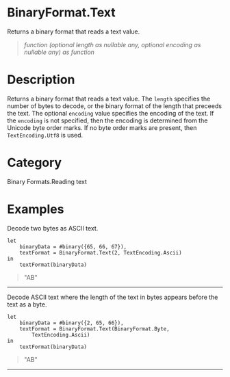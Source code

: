 ﻿# BinaryFormat.Text
Returns a binary format that reads a text value.
> _function (optional length as nullable any, optional encoding as nullable any) as function_
# Description 
Returns a binary format that reads a text value.  The <code>length</code> specifies the number of bytes to decode, or the binary format of the length that preceeds the text.  The optional <code>encoding</code> value specifies the encoding of the text.  If the <code>encoding</code> is not specified, then the encoding is determined from the Unicode byte order marks.  If no byte order marks are present, then <code>TextEncoding.Utf8</code> is used.
# Category 
Binary Formats.Reading text
# Examples 
Decode two bytes as ASCII text.
```
let
    binaryData = #binary({65, 66, 67}),
    textFormat = BinaryFormat.Text(2, TextEncoding.Ascii)
in
    textFormat(binaryData)
```
> "AB"
***
Decode ASCII text where the length of the text in bytes appears before the text as a byte.
```
let
    binaryData = #binary({2, 65, 66}),
    textFormat = BinaryFormat.Text(BinaryFormat.Byte,
        TextEncoding.Ascii)
in
    textFormat(binaryData)
```
> "AB"
***
